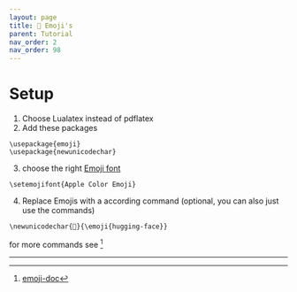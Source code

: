 ```yaml
---
layout: page
title: 🤗 Emoji's
parent: Tutorial
nav_order: 2
nav_order: 98
---
```


# Setup

1. Choose Lualatex instead of pdflatex
3. Add these packages
```
\usepackage{emoji}
\usepackage{newunicodechar}
```
3. choose the right [Emoji font](https://ctan.mc1.root.project-creative.net/macros/luatex/latex/emoji/emoji-doc.pdf#table.101)
```
\setemojifont{Apple Color Emoji}
```
4. Replace Emojis with a according command (optional, you can also just use the commands)
```
\newunicodechar{🤗}{\emoji{hugging-face}}
```
for more commands see [^1]


---
[^1]:[emoji-doc](https://ctan.mc1.root.project-creative.net/macros/luatex/latex/emoji/emoji-doc.pdf)
